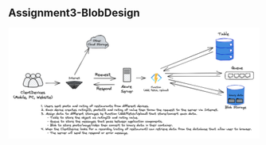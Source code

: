 ## Assignment3-BlobDesign

![BlobDesign](https://github.com/ginasun28/CSTP2110-CloudComputingSep2022/blob/master/Assignment3/Assignment3.png)